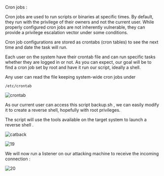 Cron jobs : 

Cron jobs are used to run scripts or binaries at specific times. By default, they run with the privilege of their owners and not the current user. While properly configured cron jobs are not inherently vulnerable, they can provide a privilege escalation vector under some conditions.

Cron job configurations are stored as crontabs (cron tables) to see the next time and date the task will run.

Each user on the system have their crontab file and can run specific tasks whether they are logged in or not. As you can expect, our goal will be to find a cron job set by root and have it run our script, ideally a shell.

Any user can read the file keeping system-wide cron jobs under 

  
    /etc/crontab
    
 
![crontab](https://user-images.githubusercontent.com/94765997/162629920-414a4311-fb87-4454-b684-132681eea082.png)

As our current user can access this script backup.sh , we can easily modify it to create a reverse shell, hopefully with root privileges.

The script will use the tools available on the target system to launch a reverse shell .

![catback](https://user-images.githubusercontent.com/94765997/162630021-89e2f7a3-12e7-4fe1-811c-1bd3c50b4437.png)

![19](https://user-images.githubusercontent.com/94765997/162630043-cefb943a-77e3-4257-8a16-9e38b8c6cd72.png)

We will now run a listener on our attacking machine to receive the incoming connection : 

![20](https://user-images.githubusercontent.com/94765997/162630121-4e400743-95dc-40d9-a76c-eb3a0085b6af.png)
